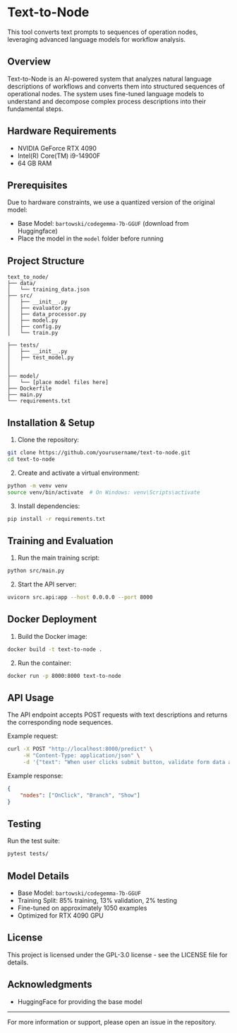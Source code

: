 # Text-to-Node

This tool converts text prompts to sequences of operation nodes, leveraging advanced language models for workflow analysis.

## Overview

Text-to-Node is an AI-powered system that analyzes natural language descriptions of workflows and converts them into structured sequences of operational nodes. The system uses fine-tuned language models to understand and decompose complex process descriptions into their fundamental steps.

## Hardware Requirements

- NVIDIA GeForce RTX 4090
- Intel(R) Core(TM) i9-14900F
- 64 GB RAM

## Prerequisites

Due to hardware constraints, we use a quantized version of the original model:

- Base Model: `bartowski/codegemma-7b-GGUF` (download from Huggingface)
- Place the model in the `model` folder before running

## Project Structure

```
text_to_node/
├── data/
│   └── training_data.json
├── src/
│   ├── __init__.py
│   ├── evaluator.py
│   ├── data_processor.py
│   ├── model.py
│   ├── config.py
│   └── train.py
	
├── tests/
│   ├── __init__.py
│   ├── test_model.py
│   
│   
├── model/
│   └── [place model files here]
├── Dockerfile
├── main.py
└── requirements.txt
```

## Installation & Setup

1. Clone the repository:
```bash
git clone https://github.com/yourusername/text-to-node.git
cd text-to-node
```

2. Create and activate a virtual environment:
```bash
python -m venv venv
source venv/bin/activate  # On Windows: venv\Scripts\activate
```

3. Install dependencies:
```bash
pip install -r requirements.txt
```

## Training and Evaluation

1. Run the main training script:
```bash
python src/main.py
```

2. Start the API server:
```bash
uvicorn src.api:app --host 0.0.0.0 --port 8000
```

## Docker Deployment

1. Build the Docker image:
```bash
docker build -t text-to-node .
```

2. Run the container:
```bash
docker run -p 8000:8000 text-to-node
```

## API Usage

The API endpoint accepts POST requests with text descriptions and returns the corresponding node sequences.

Example request:
```bash
curl -X POST "http://localhost:8000/predict" \
     -H "Content-Type: application/json" \
     -d '{"text": "When user clicks submit button, validate form data and show confirmation"}'
```

Example response:
```json
{
    "nodes": ["OnClick", "Branch", "Show"]
}
```

## Testing

Run the test suite:
```bash
pytest tests/
```

## Model Details

- Base Model: `bartowski/codegemma-7b-GGUF`
- Training Split: 85% training, 13% validation, 2% testing
- Fine-tuned on approximately 1050 examples
- Optimized for RTX 4090 GPU

## License

This project is licensed under the GPL-3.0 license - see the LICENSE file for details.


## Acknowledgments

- HuggingFace for providing the base model

---

For more information or support, please open an issue in the repository.